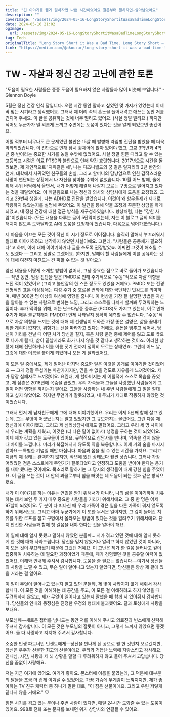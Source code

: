```yaml
---
title: "긴 이야기를 짧게 말하자면 나쁜 시간이었어요 결론부터 말하자면-살아남았어요"
description: ""
coverImage: "/assets/img/2024-05-16-LongStoryShortitWasaBadTimeLongStoryShortISurvived_0.png"
date: 2024-05-16 21:02
ogImage: 
  url: /assets/img/2024-05-16-LongStoryShortitWasaBadTimeLongStoryShortISurvived_0.png
tag: Tech
originalTitle: "Long Story Short it Was a Bad Time. Long Story Short — I Survived."
link: "https://medium.com/@akoczur/long-story-short-it-was-a-bad-time-long-story-short-i-survived-db0f26cb61f6"
---
```



# TW - 자살과 정신 건강 고난에 관한 토론

"도움이 필요한 사람들은 종종 도움이 필요하지 않은 사람들과 많이 비슷해 보입니다." - Glennon Doyle

5월은 정신 건강 인식 달입니다. 오랜 시간 동안 말하고 싶었던 몇 가지가 있었는데 이제 딱 맞는 시기라고 생각했어요. 그래서 제 머리 속의 혼돈을 풀어내려고 애쓰는 동안 저를 견디어 주세요. 이 글을 공유하는 것에 너무 떨리고 있어요. (사실 정말 떨려요.) 하지만 적어도 누군가가 덜 외롭게 느끼고 주변에는 도움이 있다는 것을 알게 되었으면 좋겠어요.

어릴 적부터 너무나도 큰 문제였던 불안은 15살 때 발병해 라임병 진단을 받았을 때 더욱 악화되었습니다. 이 진단으로 인해 잠시 휠체어에 앉아 있어야 했고, 고교 3학년과 4학년 중 반이라는 중요한 시기를 놓칠 수밖에 없었어요. 사실 정말 힘든 때라고 할 수 있는 고등학교 시절은 의료 PTSD와 불안으로 인해 약간 흐릿합니다. 2017년으로 시간을 돌려보면, 제 개인적으로 '지옥같은 해', 나는 디즈니월드의 꿈 같은 일자리와 2년 반간의 연애, 대학에서 사귀었던 친구들의 손실, 그리고 할머니의 담낭암으로 인한 갑작스러운 사망이 연단되는 상황에서 나 자신을 찾아볼 수밖에 없었습니다. 10월 어느 밤에, 술에 취해 샤워 바닥에서 울면서, 내가 어떻게 해결해 나갈지 모르는 구멍으로 떨어지고 있다는 것을 깨달았어요. 이 깨달음으로 나는 정신과 의사와 상담사에게 도움을 요청했죠. 그리고 29번째 생일에, 나는 ADHD로 진단을 받았습니다. 이것이 왜 항우울제가 제대로 작용하지 않았는지를 설명해 주었어요. 이 발견을 통해 약물 조정과 꾸준한 상담을 하게 되었고, 내 정신 건강에 대한 접근 방식을 재구성하였습니다. 항상처럼, 나는 "강한 사람"이었습니다. (모든 내용을 다루는 글이 5단락이었는데, 저는 이 블로그 글의 의미를 해치지 않도록 도와달라고 AI에 도움을 요청해야 했습니다. 다음으로 넘어가겠습니다.)

<div class="content-ad"></div>

제 마음을 이끄는 모든 것이 작년 이 시기 정도로 이어집니다. 솔직히 말해서 부끄러워서 절대로 이야기하려고 생각하지 않았던 사실이에요. 그런데, "사람들은 공동체가 필요하다"고 하며, 이에 대해 이야기하거나 글을 쓰도록 권장받았죠. 어쩌면 그것이 해소될 수도 있겠다 — 그리고 정말로 그랬어요. (하지만, 말해야 할 사람들에게 이를 공유하는 것에 대해 여전히 미친드는 건 피할 수 없는 것 같아요.)

앞선 내용을 어떻게 소개할 방법이 없어서, 그냥 중요한 점으로 바로 들어가 보겠습니다 — 작년 동안, 임상 진단을 받은 PMDD로 인해 주기적으로 "수동"적으로 자살 의향을 느낀 적이 있었어요 (그리고 불안감의 한 스푼 정도도 있었을 거에요). PMDD 또는 전경전형적인 표본 이상장애는 여성 주기 중 호르몬 변화에 대한 극단적인 민감도를 의미하며, 매년 300만 명 이상의 여성에 영향을 줍니다. 이 현상을 가장 잘 설명한 방법은 자신을 알아볼 수 없는 사람으로 변하는 느낌, 그리고 스스로를 다치게 할까봐 두려워하는 느낌이다. 추가 맥락을 위해, 저는 난소다낭종 증후군 (PCOS)도 가지고 있는데, 이로 인해 주기가 매우 불규칙해져 PMDD가 언제 나타날지 정확히 예측할 수 없습니다. "수동"적으로 자살 의향을 느끼는 것에 대해 제 선생님이 도와준 가장 좋은 설명은, 삶을 끝내기 위한 계획이 없지만, 위험가는 선을 따라가고 있다는 거에요. 혼돈을 멈추고 싶어서, 당신이 거리를 건널 때 어떤 차가 당신을 칠지, 혹은 차량 운전 중에 제어를 잃고 도로 밖으로 나가게 될 때, 삶이 끝날지라도 화가 나지 않을 것 같다고 생각하는 것이죠. 이러한 상황에 대해 진단하거나 이를 이름 짓기 전까지 정확히 모르는 상태였죠. 그런데 어느 날, 그것에 대한 이름을 붙이게 되었더니 모든 게 달라졌어요.

이 모든 일 중에서도, 제게 일어난 마지막 중요한 일은 이것을 공개로 이야기한 것이었어요 — 그게 정말 무섭기는 마찬가지지만, 믿을 수 없을 정도로 자유롭게 느껴졌어요. 제가 당장 실패자로 느껴졌어요. 요컨대, 제 할아버지는 제 어릴적에 스스로 목숨을 끊었고, 제 삼촌은 2018년에 목숨을 끊었죠. 우리 가족들과 그들을 사랑했던 사람들에게 그 일이 어떤 영향을 끼치는지 알아요. 그들을 사랑하는 내 주변 사람들에게 그 일을 절대 하고 싶지 않았어요. 하지만 무언가가 잘못되었고, 내 두뇌가 제대로 작동하지 않았던 것이었습니다.

<div class="content-ad"></div>

그래서 먼저 제 남자친구에게 그에 대해 이야기했어요. 우리는 이제 5년째 함께 살고 있는데, 그는 무엇이 어긋났는지는 알고 있었지만 그 규모까지는 몰랐어요. 그런 다음 제 정신과에 이야기했고, 그리고 제 심리상담사에게도 말했어요. 그리고 우리 세 명 사이에서 우리는 계획을 세웠고, 이것은 (더 나은 말이 없어서) 생명을 구하는 것이 되었어요. 이제 제가 갖고 있는 도구들이 있어요. 규칙적으로 상담사를 만나며, 약속을 갚지 않을 때 차이를 느낍니다. 머리가 복잡해지지 않도록 약을 복용합니다. 이제 거의 술을 마시지 않아요 — 특별한 기념일 때만 마십니다. 마음과 몸을 쉴 수 있는 시간을 가져요. 그리고 지금의 제 상태는 완벽하지 않지만, 작년에 있던 상태보다 훨씬 낫습니다. 그러나 가장 어려웠던 점은 스스로에게 무언가가 잘못되었다고 인정하고 도움을 받아야 한다는 용기를 내야 했다는 것이에요. 목소리로 말하기는 그 당시의 생각들이 내게 강한 힘을 주었어요. 이 글을 쓰는 것이 내 안의 괴물로부터 힘을 빼앗는 데 도움이 되는 것과 같은 방식으로요.

내가 이 이야기를 하는 이유는 연민을 받기 위해서가 아니라, 나의 삶을 이야기하며 치유하는 데서 보인 두 가지 매우 중요한 사람들을 기리기 위해서에요. 그 중 한 명은 어제 97살이 되었어요. 두 분이 다 떠나신 때 우리 가족이 겪은 일을 다른 가족이 겪지 않도록 하기 위해서도요. 그리고 아마 누군가에게 이 또한 무서운 일이지만, 그 깊이 들어간 치유를 위한 로프를 잡고 구멍에서 올라오는 방법이 있다는 것을 알려주기 위해서에요. 단지 안전한 사람들과 함께 첫 걸음을 내야 한다는 것을 알아야 해요.

이 일에 대해 알지 못했고 말하지 않았던 분들께... 저가 겪고 있던 것에 대해 알지 못하게 한 것에 대해 사과드립니다. 당신을 믿지 않았거나 알려고 하지 않았던 것이 아니라, 이 모든 것이 부끄러웠기 때문에 그랬던 거예요. 이 고난은 제가 한 걸음 물러나고 깊이 집중하여 치유하는 데 필요한 과정이었기 때문에, 제가 경험했던 것을 공유할 여력이 없었어요. 이해와 인내해 주셔서 감사합니다. 도움을 줄 필요는 없습니다 — 여기서 당신들의 사랑을 느낄 수 있고, 무슨 일이 일어나고 있는지 알았다면, 당신들은 항상 제 곁에 있을 거라는 걸 알아요.

이 일이 무엇이 일어나고 있는지 알고 있던 분들께, 제 빛이 사라지지 않게 해줘서 감사합니다. 이 모든 것을 이해하는 데 공간을 주고, 이 모든 걸 이해하려고 하지 않았을 때 두려워하지 않았고, 제가 무엇이 일어나고 있는지 말했을 때 함께 서 있어줘서 감사합니다. 당신들의 인내와 동정심은 진정한 우정의 형태에 불과했어요. 달과 토성에게 사랑을 보내요.

<div class="content-ad"></div>

부모님께—새로운 챕터를 넘나드는 동안 저를 이해해 주시고 의료진과 빈스에게 신탁해 주셔서 감사합니다. 이 모든 것은 부모님의 잘못이 아니고, 그렇게 느끼지 않았으면 좋겠어요. 둘 다 사랑하고 지지해 주셔서 감사합니다.

소중한 인생 파트너인 빈센트에게—당신을 만나게 된 공으로 뭘 한 것인지 모르겠지만, 당신은 우주가 선물한 최고의 선물이에요. 우리와 거듭난 노력에 자랑스럽고 감사해요. 인내심, 시간, 사랑과 제 뇌 상황을 말할 때 두려워하지 않고 들어 주셔서 고맙습니다. 당신을 끝없이 사랑해요.

저는 지금 여기에 있어요. 여기가 좋아요. 몬스터에 이름을 붙였는데, 그 덕분에 대부분의 달들을 조금 더 쉽게 이겨낼 수 있었어요. 가끔 가슴에 무게감이 느껴지지만, 제가 좋아하는 TV 친구 캐릭터 중 하나가 말한 대로, "이 짐은 선물이에요. 그리고 우린 저렇게 끝나지 않을 거에요." ♡

힘든 시기를 겪고 있는 분이나 주변 사람이 있다면, 매일 24시간 도와줄 수 있는 도움이 있어요. 998로 전화 또는 문자를 보내면 위기 상담사와 연결될 수 있어요.